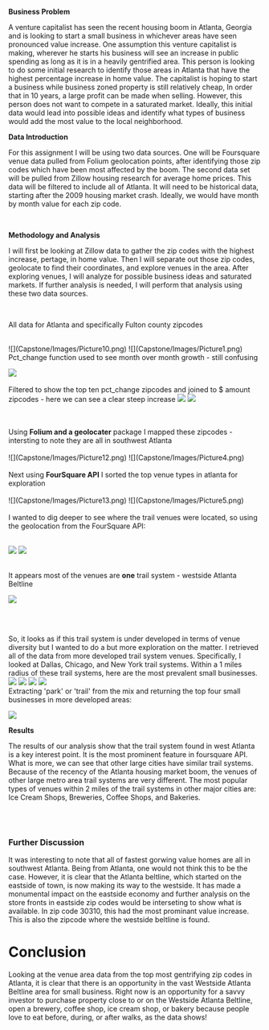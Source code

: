 

**Business Problem** 


  A venture capitalist has seen the recent housing boom in Atlanta, Georgia and is looking to start a small business in whichever areas have seen pronounced value increase. One assumption this venture capitalist is making, wherever he starts his business will see an increase in public spending as long as it is in a heavily gentrified area. This person is looking to do some initial research to identify those areas in Atlanta that have the highest percentage increase in home value. 
The capitalist is hoping to start a business while business zoned property is still relatively cheap, In order that in 10 years, a large profit can be made when selling. However, this person does not want to compete in a saturated market. Ideally, this initial data would lead into possible ideas and identify what types of business would add the most value to the local neighborhood. 

**Data Introduction**

For this assignment I will be using two data sources. One will be Foursquare venue data pulled from Folium geolocation points, after identifying those zip codes which have been most affected by the boom. The second data set will be pulled from Zillow housing research for average home prices. This data will be filtered to include all of Atlanta. It will need to be historical data, starting after the 2009 housing market crash. Ideally, we would have month by month value for each zip code. 

<br />


**Methodology and Analysis** 

I will first be looking at Zillow data to gather the zip codes with the highest increase, pertage, in home value. Then I will separate out those zip codes, geolocate to find their coordinates, and explore venues in the area. After exploring venues, I will analyze for possible business ideas and saturated markets. If further analysis is needed, I will perform that analysis using these two data sources.

<br />

All data for Atlanta and specifically Fulton county zipcodes

<br />
![](Capstone/Images/Picture10.png)
![](Capstone/Images/Picture1.png)

</br>
Pct_change function used to see month over month growth - still confusing

![](Capstone/Images/Picture2.png)
</br>
</br>
Filtered to show the top ten pct_change zipcodes and joined to $ amount zipcodes - here we can see a clear steep increase
![](Capstone/Images/Picture11.png)
![](Capstone/Images/Picture3.png)

</br>
</br>
Using <b>Folium and a geolocater</b> package I mapped these zipcodes - intersting to note they are all in southwest Atlanta

</br>
</br>
![](Capstone/Images/Picture12.png)
![](Capstone/Images/Picture4.png)

</br>
</br>
Next using <b>FourSquare API</b> I sorted the top venue types in atlanta for exploration
</br>
</br>
![](Capstone/Images/Picture13.png)
![](Capstone/Images/Picture5.png)
</br>
</br>
I wanted to dig deeper to see where the trail venues were located, so using the geolocation from the FourSquare API:
</br>
</br>

![](Capstone/Images/Picture14.png)
![](Capstone/Images/Picture6.png)

</br>
It appears most of the venues are <b>one</b> trail system - westside Atlanta Beltline
</br>

![](Capstone/Images/Picture7.png)

</br>
</br>

So, it looks as if this trail system is  under developed in terms of venue diversity but I wanted to do a but more exploration on the matter. I retrieved all of the data from more developed trail system venues. Specifically, I looked at Dallas, Chicago, and New York trail systems. Within a 1 miles radius of these trail systems, here are the most prevalent small businesses. 
</br>
![](Capstone/Images/Picture15.png)
![](Capstone/Images/Picture16.png)
![](Capstone/Images/Picture17.png)
![](Capstone/Images/Picture8.png)
</br>
Extracting 'park' or 'trail' from the mix and returning the top four small businesses in more developed areas:

![](Capstone/Images/Picture9.png)


**Results**

The results of our analysis show that the trail system found in west Atlanta is a key interest point. It is the most prominent feature in foursquare API. What is more, we can see that other large cities have similar trail systems. Because of the recency of the Atlanta housing market boom, the venues of other large metro area trail systems are very different. The most popular types of venues within 2 miles of the trail systems in other major cities are: Ice Cream Shops, Breweries, Coffee Shops, and Bakeries. 

<br />
<br />

### Further Discussion 

It was interesting to note that all of fastest gorwing value homes are all in southwest Atlanta. Being from Atlanta, one would not think this to be the case. However, it is clear that the Atlanta beltline, which started on the eastside of town, is now making its way to the westside. It has made a monumental impact on the eastside economy and further analysis on the store fronts in eastside zip codes would be interseting to show what is available. In zip code 30310, this had the most prominant value increase. This is also the zipcode where the westside beltline is found.

# Conclusion 

Looking at the venue area data from the top most gentrifying zip codes in Atlanta, it is clear that there is an opportunity in the vast Westside Atlanta Beltline area for small business. Right now is an opportunity for a savvy investor to purchase property close to or on the Westside Atlanta Beltline, open a brewery, coffee shop, ice cream shop, or bakery because people love to eat before, during, or after walks, as the data shows!


